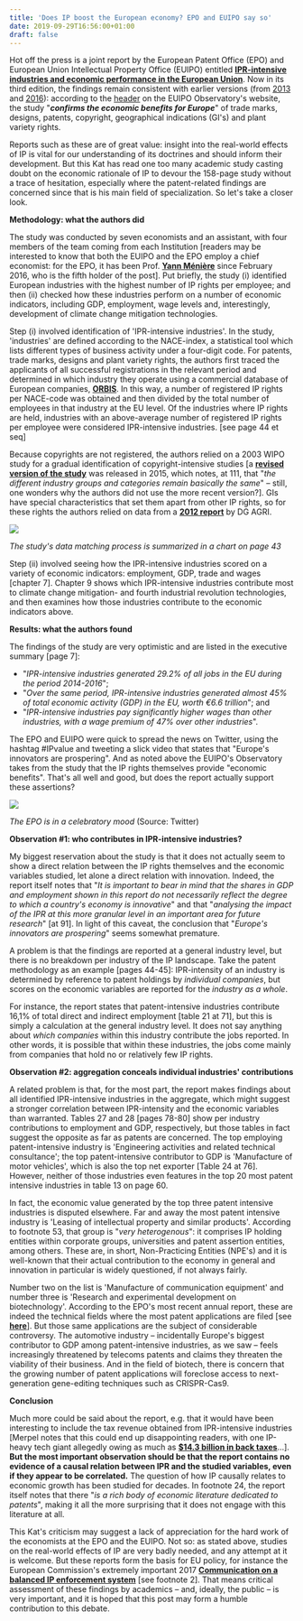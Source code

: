 ```yaml
---
title: 'Does IP boost the European economy? EPO and EUIPO say so'
date: 2019-09-29T16:56:00+01:00
draft: false
---
```


  

Hot off the press is a joint report by the European Patent Office (EPO) and European Union Intellectual Property Office (EUIPO) entitled [**IPR-intensive industries and economic performance in the European Union**](https://euipo.europa.eu/tunnel-web/secure/webdav/guest/document_library/observatory/documents/IPContributionStudy/IPR-intensive_industries_and_economicin_EU/WEB_IPR_intensive_Report_2019.pdf). Now in its third edition, the findings remain consistent with earlier versions (from [2013](https://euipo.europa.eu/tunnel-web/secure/webdav/guest/document_library/observatory/documents/IPContributionStudy/full_report/joint_report_epo_ohim.pdf) and [2016](https://euipo.europa.eu/tunnel-web/secure/webdav/guest/document_library/observatory/documents/IPContributionStudy/performance_in_the_European_Union/performance_in_the_European_Union_full.pdf)): according to the [header](https://euipo.europa.eu/ohimportal/en/web/observatory/ip-contribution#ip-contribution_3) on the EUIPO Observatory's website, the study "_**confirms the economic benefits for Europe**_" of trade marks, designs, patents, copyright, geographical indications (GI's) and plant variety rights. 

  
Reports such as these are of great value: insight into the real-world effects of IP is vital for our understanding of its doctrines and should inform their development. But this Kat has read one too many academic study casting doubt on the economic rationale of IP to devour the 158-page study without a trace of hesitation, especially where the patent-related findings are concerned since that is his main field of specialization. So let's take a closer look.  
  
**Methodology: what the authors did**  
  
The study was conducted by seven economists and an assistant, with four members of the team coming from each Institution \[readers may be interested to know that both the EUIPO and the EPO employ a chief economist: for the EPO, it has been Prof. [**Yann Ménière**](https://www.epo.org/news-issues/news/2016/20160201.html) since February 2016, who is the fifth holder of the post\]. Put briefly, the study (i) identified European industries with the highest number of IP rights per employee; and then (ii) checked how these industries perform on a number of economic indicators, including GDP, employment, wage levels and, interestingly, development of climate change mitigation technologies.  
  
Step (i) involved identification of 'IPR-intensive industries'. In the study, 'industries' are defined according to the NACE-index, a statistical tool which lists different types of business activity under a four-digit code. For patents, trade marks, designs and plant variety rights, the authors first traced the applicants of all successful registrations in the relevant period and determined in which industry they operate using a commercial database of European companies, [**ORBIS**](https://www.bvdinfo.com/en-gb). In this way, a number of registered IP rights per NACE-code was obtained and then divided by the total number of employees in that industry at the EU level. Of the industries where IP rights are held, industries with an above-average number of registered IP rights per employee were considered IPR-intensive industries. \[see page 44 et seq\]  
  
Because copyrights are not registered, the authors relied on a 2003 WIPO study for a gradual identification of copyright-intensive studies \[a [**revised version of the study**](https://www.wipo.int/publications/en/details.jsp?id=259&plang=EN) was released in 2015, which notes, at 111, that "_the different industry groups and categories remain basically the same_" – still, one wonders why the authors did not use the more recent version?\]. GIs have special characteristics that set them apart from other IP rights, so for these rights the authors relied on data from a **[2012 report](http://ec.europa.eu/agriculture/external-studies/value-gi_en.htm)** by DG AGRI.  

  

[![](https://1.bp.blogspot.com/-kK-58lakTSQ/XZDQ3ON391I/AAAAAAAAAC4/JugJ-qUbLawM_mOPe424jkvXDzYNsdMRwCLcBGAsYHQ/s400/20190927%2BData%2Bmatching%2Bchart.jpg)](https://1.bp.blogspot.com/-kK-58lakTSQ/XZDQ3ON391I/AAAAAAAAAC4/JugJ-qUbLawM_mOPe424jkvXDzYNsdMRwCLcBGAsYHQ/s1600/20190927%2BData%2Bmatching%2Bchart.jpg)

_The study's data matching process is summarized in a chart on page 43_

Step (ii) involved seeing how the IPR-intensive industries scored on a variety of economic indicators: employment, GDP, trade and wages \[chapter 7\]. Chapter 9 shows which IPR-intensive industries contribute most to climate change mitigation- and fourth industrial revolution technologies, and then examines how those industries contribute to the economic indicators above.  
  
**Results: what the authors found**  
  
The findings of the study are very optimistic and are listed in the executive summary \[page 7\]:  

*   "_IPR-intensive industries generated 29.2% of all jobs in the EU during the period 2014-2016_";
*   "_Over the same period, IPR-intensive industries generated almost 45% of total economic activity (GDP) in the EU, worth €6.6 trillion_"; and
*   "_IPR-intensive industries pay significantly higher wages than other industries, with a wage premium of 47% over other industries_". 

The EPO and EUIPO were quick to spread the news on Twitter, using the hashtag #IPvalue and tweeting a slick video that states that "Europe's innovators are prospering". And as noted above the EUIPO's Observatory takes from the study that the IP rights themselves provide "economic benefits". That's all well and good, but does the report actually support these assertions? 

  

[![](https://1.bp.blogspot.com/-hXJ-ekpOD0k/XZDRLKiLZzI/AAAAAAAAADA/aGO-PoiV83s-oEX2PS3I-Yc_yOANY8pSACLcBGAsYHQ/s400/20190927%2BEPO%2Btweet.jpg)](https://1.bp.blogspot.com/-hXJ-ekpOD0k/XZDRLKiLZzI/AAAAAAAAADA/aGO-PoiV83s-oEX2PS3I-Yc_yOANY8pSACLcBGAsYHQ/s1600/20190927%2BEPO%2Btweet.jpg)

_The EPO is in a celebratory mood_ (Source: Twitter)

**Observation #1: who contributes in IPR-intensive industries?**  
  
My biggest reservation about the study is that it does not actually seem to show a direct relation between the IP rights themselves and the economic variables studied, let alone a direct relation with innovation. Indeed, the report itself notes that "_It is important to bear in mind that the shares in GDP and employment shown in this report do not necessarily reflect the degree to which a country's economy is innovative_" and that "_analysing the impact of the IPR at this more granular level in an important area for future research_" \[at 91\]. In light of this caveat, the conclusion that "_Europe's innovators are prospering_" seems somewhat premature.  
  
A problem is that the findings are reported at a general industry level, but there is no breakdown per industry of the IP landscape. Take the patent methodology as an example \[pages 44-45\]: IPR-intensity of an industry is determined by reference to patent holdings by _individual companies_, but scores on the economic variables are reported for the _industry as a whole_.  
  
For instance, the report states that patent-intensive industries contribute 16,1% of total direct and indirect employment \[table 21 at 71\], but this is simply a calculation at the general industry level. It does not say anything about _which companies_ within this industry contribute the jobs reported. In other words, it is possible that within these industries, the jobs come mainly from companies that hold no or relatively few IP rights.  
  
**Observation #2: aggregation conceals individual industries' contributions**  
  
A related problem is that, for the most part, the report makes findings about all identified IPR-intensive industries in the aggregate, which might suggest a stronger correlation between IPR-intensity and the economic variables than warranted. Tables 27 and 28 \[pages 78-80\] show per industry contributions to employment and GDP, respectively, but those tables in fact suggest the opposite as far as patents are concerned. The top employing patent-intensive industry is 'Engineering activities and related technical consultance'; the top patent-intensive contributor to GDP is 'Manufacture of motor vehicles', which is also the top net exporter \[Table 24 at 76\]. However, neither of those industries even features in the top 20 most patent intensive industries in table 13 on page 60.  
  
In fact, the economic value generated by the top three patent intensive industries is disputed elsewhere. Far and away the most patent intensive industry is 'Leasing of intellectual property and similar products'. According to footnote 53, that group is "_very heterogenous_": it comprises IP holding entities within corporate groups, universities and patent assertion entities, among others. These are, in short, Non-Practicing Entities (NPE's) and it is well-known that their actual contribution to the economy in general and innovation in particular is widely questioned, if not always fairly.  
  
Number two on the list is 'Manufacture of communication equipment' and number three is 'Research and experimental development on biotechnology'. According to the EPO's most recent annual report, these are indeed the technical fields where the most patent applications are filed \[see [**here**](https://www.epo.org/about-us/annual-reports-statistics/annual-report/2018.html)\]. But those same applications are the subject of considerable controversy. The automotive industry – incidentally Europe's biggest contributor to GDP among patent-intensive industries, as we saw – feels increasingly threatened by telecoms patents and claims they threaten the viability of their business. And in the field of biotech, there is concern that the growing number of patent applications will foreclose access to next-generation gene-editing techniques such as CRISPR-Cas9.  
  
**Conclusion**  
  
Much more could be said about the report, e.g. that it would have been interesting to include the tax revenue obtained from IPR-intensive industries \[Merpel notes that this could end up disappointing readers, with one IP-heavy tech giant allegedly owing as much as [**$14.3 billion in back taxes**](https://www.forbes.com/sites/isabeltogoh/2019/09/16/apple-and-ireland-challenge-eu-over-144-billion-tax-ruling/#cbf7e503c2fd)…\]. **But the most important observation should be that the report contains no evidence of a causal relation between IPR and the studied variables, even if they appear to be correlated.** The question of how IP causally relates to economic growth has been studied for decades. In footnote 24, the report itself notes that there "_is a rich body of economic literature dedicated to patents_", making it all the more surprising that it does not engage with this literature at all.  
  
This Kat's criticism may suggest a lack of appreciation for the hard work of the economists at the EPO and the EUIPO. Not so: as stated above, studies on the real-world effects of IP are very badly needed, and any attempt at it is welcome. But these reports form the basis for EU policy, for instance the European Commission's extremely important 2017 [**Communication on a balanced IP enforcement system**](https://ec.europa.eu/transparency/regdoc/rep/1/2017/EN/COM-2017-707-F1-EN-MAIN-PART-1.PDF) \[see footnote 2\]. That means critical assessment of these findings by academics – and, ideally, the public – is very important, and it is hoped that this post may form a humble contribution to this debate.